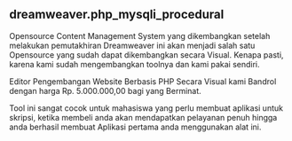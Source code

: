 ## dreamweaver.php_mysqli_procedural
Opensource Content Management System yang dikembangkan setelah melakukan pemutakhiran Dreamweaver ini akan menjadi salah satu Opensource yang sudah dapat dikembangkan secara Visual. Kenapa pasti, karena kami sudah mengembangkan toolnya dan kami pakai sendiri.

Editor Pengembangan Website Berbasis PHP Secara Visual kami Bandrol dengan harga Rp. 5.000.000,00 bagi yang Berminat.

Tool ini sangat cocok untuk mahasiswa yang perlu membuat aplikasi untuk skripsi, ketika membeli anda akan mendapatkan pelayanan penuh hingga anda berhasil membuat Aplikasi pertama anda menggunakan alat ini.
